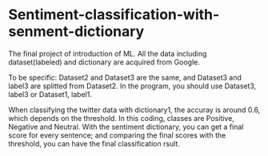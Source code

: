 # Sentiment-classification-with-senment-dictionary
The final project of introduction of ML. 
All the data including dataset(labeled) and dictionary are acquired from Google.

To be specific:
Dataset2 and Dataset3 are the same, and Dataset3 and label3 are splitted from Dataset2. In the program, you should use Dataset3, label3 or Dataset1, label1.

When classifying the twitter data with dictionary1, the accuray is around 0.6, which depends on the threshold. In this coding, classes are Positive, Negative and Neutral. With the sentiment dictionary, you can get a final score for every sentence; and comparing the final scores with the threshold, you can have the final classification rsult. 
